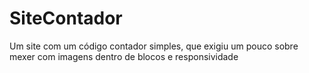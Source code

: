 # SiteContador
Um site com um código contador simples, que exigiu um pouco sobre mexer com imagens dentro de blocos e responsividade 
